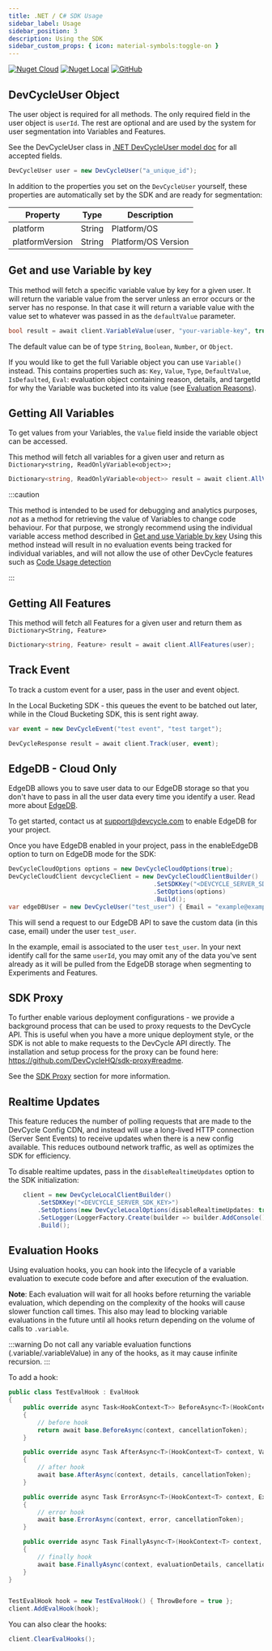```yaml
---
title: .NET / C# SDK Usage
sidebar_label: Usage
sidebar_position: 3
description: Using the SDK
sidebar_custom_props: { icon: material-symbols:toggle-on }
---
```


[![Nuget Cloud](https://badgen.net/nuget/v/DevCycle.SDK.Server.Cloud)](https://www.nuget.org/packages/DevCycle.SDK.Server.Cloud/)
[![Nuget Local](https://badgen.net/nuget/v/DevCycle.SDK.Server.Cloud)](https://www.nuget.org/packages/DevCycle.SDK.Server.Local/)
[![GitHub](https://img.shields.io/github/stars/devcyclehq/dotnet-server-sdk.svg?style=social&label=Star&maxAge=2592000)](https://github.com/DevCycleHQ/dotnet-server-sdk)

[//]: # 'wizard-evaluate-start'

## DevCycleUser Object

The user object is required for all methods. The only required field in the user object is `userId`. The rest are optional and are used by the system for user segmentation into Variables and Features.

See the DevCycleUser class in [.NET DevCycleUser model doc](https://github.com/DevCycleHQ/dotnet-server-sdk/blob/main/docs/User.md) for all accepted fields.

```csharp
DevCycleUser user = new DevCycleUser("a_unique_id");
```

In addition to the properties you set on the `DevCycleUser` yourself, these properties are automatically set by the SDK and are ready for segmentation:

| Property          | Type    | Description            |
| ----------------- | ------- | ---------------------- |
| platform          | String  | Platform/OS            |
| platformVersion   | String  | Platform/OS Version    |

## Get and use Variable by key

This method will fetch a specific variable value by key for a given user. It will return the variable
value from the server unless an error occurs or the server has no response.
In that case it will return a variable value with the value set to whatever was passed in as the `defaultValue` parameter.

```csharp
bool result = await client.VariableValue(user, "your-variable-key", true);
```

[//]: # 'wizard-evaluate-end'

The default value can be of type `String`, `Boolean`, `Number`, or `Object`.

If you would like to get the full Variable object you can use `Variable()` instead. This contains properties such as:
`Key`, `Value`, `Type`, `DefaultValue`, `IsDefaulted`, `Eval`: evaluation object containing reason, details, and targetId for why the Variable was bucketed into its value (see [Evaluation Reasons](/sdk/features#evaluation-reasons)).

## Getting All Variables

To get values from your Variables, the `Value` field inside the variable object can be accessed.

This method will fetch all variables for a given user and return as `Dictionary<string, ReadOnlyVariable<object>>;`

```csharp
Dictionary<string, ReadOnlyVariable<object>> result = await client.AllVariables(user);
```

:::caution

This method is intended to be used for debugging and analytics purposes, _not_ as a method for retrieving the value of Variables to change code behaviour.
For that purpose, we strongly recommend using the individual variable access method described in [Get and use Variable by key](#get-and-use-variable-by-key)
Using this method instead will result in no evaluation events being tracked for individual variables, and will not allow the use
of other DevCycle features such as [Code Usage detection](/integrations/github/feature-usage-action)

:::

## Getting All Features

This method will fetch all Features for a given user and return them as `Dictionary<String, Feature>`

```csharp
Dictionary<string, Feature> result = await client.AllFeatures(user);
```

## Track Event

To track a custom event for a user, pass in the user and event object.

In the Local Bucketing SDK - this queues the event to be batched out later, while in the Cloud Bucketing SDK, this is sent
right away.

```csharp
var event = new DevCycleEvent("test event", "test target");

DevCycleResponse result = await client.Track(user, event);
```

## EdgeDB - Cloud Only

EdgeDB allows you to save user data to our EdgeDB storage so that you don't have to pass in all the user data every time you identify a user.
Read more about [EdgeDB](/platform/feature-flags/targeting/edgedb).

To get started, contact us at support@devcycle.com to enable EdgeDB for your project.

Once you have EdgeDB enabled in your project, pass in the enableEdgeDB option to turn on EdgeDB mode for the SDK:

```csharp
DevCycleCloudOptions options = new DevCycleCloudOptions(true);
DevCycleCloudClient devcycleClient = new DevCycleCloudClientBuilder()
                                        .SetSDKKey("<DEVCYCLE_SERVER_SDK_KEY>")
                                        .SetOptions(options)
                                        .Build();
var edgeDBUser = new DevCycleUser("test_user") { Email = "example@example.com" };
```

This will send a request to our EdgeDB API to save the custom data (in this case, email) under the user `test_user`.

In the example, email is associated to the user `test_user`. In your next identify call for the same `userId`,
you may omit any of the data you've sent already as it will be pulled from the EdgeDB storage when segmenting to Experiments and Features.

## SDK Proxy

To further enable various deployment configurations - we provide a background process that can be used to proxy requests to the DevCycle API. This is useful when you have a more unique deployment style,
or the SDK is not able to make requests to the DevCycle API directly. The installation and setup process for the proxy can be found here: https://github.com/DevCycleHQ/sdk-proxy#readme.

See the [SDK Proxy](../../sdk-proxy/index.md) section for more information.

## Realtime Updates

This feature reduces the number of polling requests that are made to the DevCycle Config CDN, and instead will
use a long-lived HTTP connection (Server Sent Events) to receive updates when there is a new config available.
This reduces outbound network traffic, as well as optimizes the SDK for efficiency.

To disable realtime updates, pass in the `disableRealtimeUpdates` option to the SDK initialization:

```csharp
    client = new DevCycleLocalClientBuilder()
        .SetSDKKey("<DEVCYCLE_SERVER_SDK_KEY>")
        .SetOptions(new DevCycleLocalOptions(disableRealtimeUpdates: true))
        .SetLogger(LoggerFactory.Create(builder => builder.AddConsole()))
        .Build();
```

## Evaluation Hooks

Using evaluation hooks, you can hook into the lifecycle of a variable evaluation to execute code before and after execution of the evaluation.

**Note**: Each evaluation will wait for all hooks before returning the variable evaluation, which depending on the complexity of the hooks will cause slower function call times. This also may lead to blocking variable evaluations in the future until all hooks return depending on the volume of calls to `.variable`.

:::warning
    Do not call any variable evaluation functions (.variable/.variableValue) in any of the hooks, as it may cause infinite recursion.
:::

To add a hook:

```csharp
public class TestEvalHook : EvalHook
{
    public override async Task<HookContext<T>> BeforeAsync<T>(HookContext<T> context, CancellationToken cancellationToken = default)
    {
        // before hook
        return await base.BeforeAsync(context, cancellationToken);
    }

    public override async Task AfterAsync<T>(HookContext<T> context, Variable<T> details, CancellationToken cancellationToken = default)
    {
        // after hook
        await base.AfterAsync(context, details, cancellationToken);
    }

    public override async Task ErrorAsync<T>(HookContext<T> context, Exception error, CancellationToken cancellationToken = default)
    {
        // error hook
        await base.ErrorAsync(context, error, cancellationToken);
    }

    public override async Task FinallyAsync<T>(HookContext<T> context, Variable<T> evaluationDetails, CancellationToken cancellationToken = default)
    {
        // finally hook
        await base.FinallyAsync(context, evaluationDetails, cancellationToken);
    }
}


TestEvalHook hook = new TestEvalHook() { ThrowBefore = true };
client.AddEvalHook(hook);
```

You can also clear the hooks:

```csharp
client.ClearEvalHooks();
```

